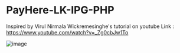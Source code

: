 # PayHere-LK-IPG-PHP

Inspired by Virul Nirmala Wickremesinghe's tutorial on youtube
Link : https://www.youtube.com/watch?v=_Zg0cbJw1To 

![image](https://github.com/RaveFX/PayHere-LK-IPG-PHP/assets/56690235/c674096a-ef99-44f5-8ed6-4aff0199e3a1)
